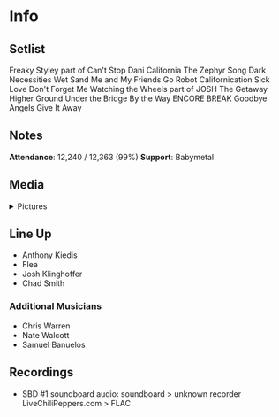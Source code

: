 # Info

## Setlist

Freaky Styley part of
Can't Stop
Dani California
The Zephyr Song
Dark Necessities
Wet Sand
Me and My Friends
Go Robot
Californication
Sick Love
Don't Forget Me
Watching the Wheels part of JOSH
The Getaway
Higher Ground
Under the Bridge
By the Way
ENCORE BREAK
Goodbye Angels
Give It Away

## Notes

**Attendance**: 12,240 / 12,363 (99%)
**Support**: Babymetal

## Media 

<details>
  <summary>Pictures</summary>
  <!--<img alt="Setlist" title="Setlist" src="_.jpg" height="200" />
  <img alt="Clipping" title="Clipping" src="_.jpg" height="200" />
  <img alt="Flyer" title="Flyer" src="_.jpg" height="200" />-->
</details>

## Line Up

* Anthony Kiedis
* Flea
* Josh Klinghoffer
* Chad Smith

### Additional Musicians

* Chris Warren  
* Nate Walcott  
* Samuel Banuelos

## Recordings

* SBD #1 soundboard audio: soundboard > unknown recorder LiveChiliPeppers.com > FLAC
